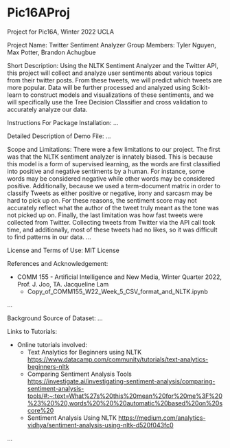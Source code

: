 # Pic16AProj
Project for Pic16A, Winter 2022 UCLA

Project Name: Twitter Sentiment Analyzer
Group Members: Tyler Nguyen, Max Potter, Brandon Achugbue

Short Description:
Using the NLTK Sentiment Analyzer and the Twitter API, this project will collect and analyze
user sentiments about various topics from their twitter posts. From these tweets, we will predict which tweets are more popular. 
Data will be further processed and analyzed using Scikit-learn to construct models and visualizations of these sentiments, and we will
specifically use the Tree Decision Classifier and cross validation to accurately analyze our data.

Instructions For Package Installation:
...

Detailed Description of Demo File:
...

Scope and Limitations: There were a few limitations to our project. The first was that the NLTK sentiment analyzer is innately biased. This is because
this model is a form of supervised learning, as the words are first classified into positive and negative sentiments by a human. For instance, some words may be 
considered negative while other words may be considered positive. Additionally, because we used a term-document matrix in order to classify Tweets as either
positive or negative, irony and sarcasm may be hard to pick up on. For these reasons, the sentiment score may not accurately reflect what the author of the tweet
truly meant as the tone was not picked up on. Finally, the last limitation was how fast tweets were collected from Twitter. Collecting tweets from Twitter via the API call
took time, and additionally, most of these tweets had no likes, so it was difficult to find patterns in our data. 
...

License and Terms of Use:
MIT License

References and Acknowledgement: 
- COMM 155 - Artificial Intelligence and New Media, Winter Quarter 2022, Prof. J. Joo, TA. Jacqueline Lam
  - Copy_of_COMM155_W22_Week_5_CSV_format_and_NLTK.ipynb

...

Background Source of Dataset:
...

Links to Tutorials:
- Online tutorials involved:
    - Text Analytics for Beginners using NLTK https://www.datacamp.com/community/tutorials/text-analytics-beginners-nltk
    - Comparing Sentiment Analysis Tools https://investigate.ai/investigating-sentiment-analysis/comparing-sentiment-analysis-tools/#:~:text=What%27s%20this%20mean%20for%20me%3F%20%23%20%20,words%20%20%20automatic%20based%20on%20score%20
    - Sentiment Analysis Using NLTK https://medium.com/analytics-vidhya/sentiment-analysis-using-nltk-d520f043fc0

...


